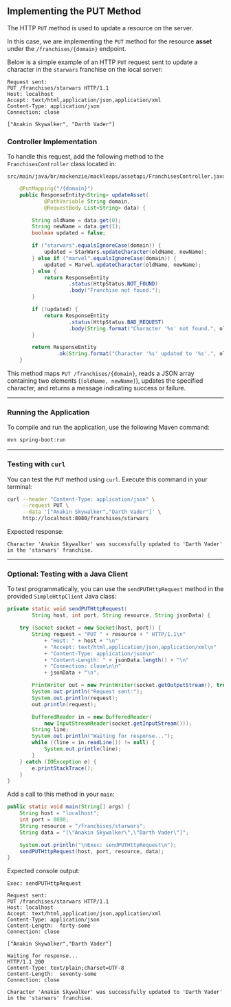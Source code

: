 ## Implementing the PUT Method

The HTTP `PUT` method is used to update a resource on the server.

In this case, we are implementing the `PUT` method for the resource **asset** under the `/franchises/{domain}` endpoint.

Below is a simple example of an HTTP `PUT` request sent to update a character in the `starwars` franchise on the local server:

```http
Request sent:
PUT /franchises/starwars HTTP/1.1
Host: localhost
Accept: text/html,application/json,application/xml
Content-Type: application/json
Connection: close

["Anakin Skywalker", "Darth Vader"]
```

### Controller Implementation

To handle this request, add the following method to the `FranchisesController` class located in:

```
src/main/java/br/mackenzie/mackleaps/assetapi/FranchisesController.java
```

```java
    @PutMapping("/{domain}")
    public ResponseEntity<String> updateAsset(
            @PathVariable String domain,
            @RequestBody List<String> data) {

        String oldName = data.get(0);
        String newName = data.get(1);
        boolean updated = false;

        if ("starwars".equalsIgnoreCase(domain)) {
            updated = StarWars.updateCharacter(oldName, newName);
        } else if ("marvel".equalsIgnoreCase(domain)) {
            updated = Marvel.updateCharacter(oldName, newName);
        } else {
            return ResponseEntity
                    .status(HttpStatus.NOT_FOUND)
                    .body("Franchise not found.");
        }

        if (!updated) {
            return ResponseEntity
                    .status(HttpStatus.BAD_REQUEST)
                    .body(String.format("Character '%s' not found.", oldName));
        }

        return ResponseEntity
                .ok(String.format("Character '%s' updated to '%s'.", oldName, newName));
    }
```

This method maps `PUT /franchises/{domain}`, reads a JSON array containing two elements (`[oldName, newName]`), updates the specified character, and returns a message indicating success or failure.

---

### Running the Application

To compile and run the application, use the following Maven command:

```bash
mvn spring-boot:run
```

---

### Testing with `curl`

You can test the `PUT` method using `curl`. Execute this command in your terminal:

```bash
curl --header "Content-Type: application/json" \
     --request PUT \
     --data '["Anakin Skywalker","Darth Vader"]' \
     http://localhost:8080/franchises/starwars
```

Expected response:

```
Character 'Anakin Skywalker' was successfully updated to 'Darth Vader' in the 'starwars' franchise.
```

---

### Optional: Testing with a Java Client

To test programmatically, you can use the `sendPUTHttpRequest` method in the provided `SimpleHttpClient` Java class:

```java
private static void sendPUTHttpRequest(
        String host, int port, String resource, String jsonData) {

    try (Socket socket = new Socket(host, port)) {
        String request = "PUT " + resource + " HTTP/1.1\n"
            + "Host: " + host + "\n"
            + "Accept: text/html,application/json,application/xml\n"
            + "Content-Type: application/json\n"
            + "Content-Length: " + jsonData.length() + "\n"
            + "Connection: close\n\n"
            + jsonData + "\n";

        PrintWriter out = new PrintWriter(socket.getOutputStream(), true);
        System.out.println("Request sent:");
        System.out.println(request);
        out.println(request);

        BufferedReader in = new BufferedReader(
            new InputStreamReader(socket.getInputStream()));
        String line;
        System.out.println("Waiting for response...");
        while ((line = in.readLine()) != null) {
            System.out.println(line);
        }
    } catch (IOException e) {
        e.printStackTrace();
    }
}
```

Add a call to this method in your `main`:

```java
public static void main(String[] args) {
    String host = "localhost";
    int port = 8080;
    String resource = "/franchises/starwars";
    String data = "[\"Anakin Skywalker\",\"Darth Vader\"]";

    System.out.println("\nExec: sendPUTHttpRequest\n");
    sendPUTHttpRequest(host, port, resource, data);
}
```

Expected console output:

```
Exec: sendPUTHttpRequest

Request sent:
PUT /franchises/starwars HTTP/1.1
Host: localhost
Accept: text/html,application/json,application/xml
Content-Type: application/json
Content-Length:  forty-some
Connection: close

["Anakin Skywalker","Darth Vader"]

Waiting for response...
HTTP/1.1 200
Content-Type: text/plain;charset=UTF-8
Content-Length:  seventy-some
Connection: close

Character 'Anakin Skywalker' was successfully updated to 'Darth Vader' in the 'starwars' franchise.
```

